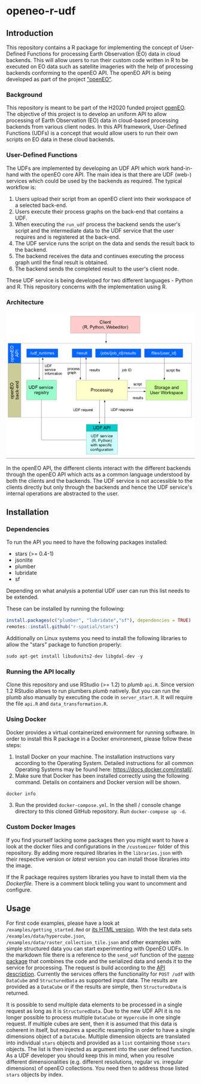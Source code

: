 # openeo-r-udf

## Introduction
This repository contains a R package for implementing the concept of User-Defined Functions for processing Earth Observation (EO) data in cloud backends. This will allow users to run their custom code written in R to be executed on EO data such as satellite imageries with the help of processing backends conforming to the openEO API. The openEO API is being developed as part of the project ["openEO"](https://github.com/Open-EO).

### Background
This repository is meant to be part of the H2020 funded project [openEO](http://openeo.org). The objective of this project is to develop an uniform API to allow processing of Earth Observation (EO) data in cloud-based processing backends from various client nodes. In this API framework, User-Defined Functions (UDFs) is a concept that would allow users to run their own scripts on EO data in these cloud backends.

### User-Defined Functions
The UDFs are implemented by developing an UDF API which work hand-in-hand with the openEO core API. The main idea is that there are UDF (web-) services which could be used by the backends as required. The typical workflow is:

1. Users upload their script from an openEO client into their workspace of a selected back-end.
2. Users execute their process graphs on the back-end that contains a UDF.
3. When executing the `run_udf` process the backend sends the user's script and the intermediate data to the UDF service that the user requires and is registered at the back-end.
4. The UDF service runs the script on the data and sends the result back to the backend.
5. The backend receives the data and continues executing the process graph until the final result is obtained.
6. The backend sends the completed result to the user's client node.

These UDF service is being developed for two different languages - Python and R. This repository concerns with the implementation using R.

### Architecture

![openEO UDF Architecture](/img/udf_architecture.png)

In the openEO API, the different clients interact with the different backends through the openEO API which acts as a common language understood by both the clients and the backends. The UDF service is not accessible to the clients directly but only through the backends and hence the UDF service's internal operations are abstracted to the user.

## Installation

### Dependencies
To run the API you need to have the following packages installed:
 * stars (>= 0.4-1)
 * jsonlite
 * plumber
 * lubridate
 * sf
 
Depending on what analysis a potential UDF user can run this list needs to be extended.

These can be installed by running the following:

```r
install.packages(c("plumber", "lubridate","sf"), dependencies = TRUE)
remotes::install.github("r-spatial/stars")
```

Additionally on Linux systems you need to install the following libraries to allow the "stars" package to function properly:
```r
sudo apt-get install libudunits2-dev libgdal-dev -y
```

### Running the API locally
Clone this repository and use RStudio (>= 1.2) to *plumb* `api.R`. Since version 1.2 RStudio allows to run plumbers *plumb* natively. But you can run the plumb also manually by executing the code in `server_start.R`. It will require the file `api.R` and `data_transformation.R`.

### Using Docker
Docker provides a virtual containerized environment for running software. In order to install this R package in a Docker environment, please follow these steps:

1. Install Docker on your machine. The installation instructions vary according to the Operating System. Detailed instructions for all common Operating Systems may be found here: <https://docs.docker.com/install/>.
2. Make sure that Docker has been installed correctly using the following command. Details on containers and Docker version will be shown.
```bash
docker info
```
3. Run the provided `docker-compose.yml`. In the shell / console change directory to this cloned GitHub repository. Run `docker-compose up -d`.

### Custom Docker Images

If you find yourself lacking some packages then you might want to have a look at the docker files and configurations in the `/customizer` folder of this repository. By adding more required libraries in the `libraries.json` with their respective version or *latest* version you can install those libraries into the image.

If the R package requires system libraries you have to install them via the *Dockerfile*. There is a comment block telling you want to uncomment and configure.

## Usage
For first code examples, please have a look at `/examples/getting_started.Rmd` or [its HTML version](/examples/getting_started.html). With the test data sets `/examples/data/hypercube.json`, `/examples/data/raster_collection_tile.json` and other examples with simple structured data you can start experimenting with OpenEO UDFs. In the markdown file there is a reference to the `send_udf` function of the [`openeo` package](https://github.com/Open-EO/openeo-r-client) that combines the code and the serialized data and sends it to the service for processing. The request is build according to the [API description](https://open-eo.github.io/openeo-udf/api_docs/). Currently the services offers the functionality for `POST /udf` with `DataCube` and `StructuredData` as supported input data. The results are provided as a `DataCube` or if the results are simple, then `StructuredData` is returned.

It is possible to send multiple data elements to be processed in a single request as long as it is `StructuredData`. Due to the new UDF API it is no longer possible to process multiple `DataCube` or `Hypercube` in one single request. If multiple cubes are sent, then it is assumed that this data is coherent in itself, but requires a specific resampling in order to have a single dimensions object of a `DataCube`. Multiple dimension objects are translated into individual `stars` objects and provided as a `list` containing those `stars` objects. The list is then injected as argument into the user defined function. As a UDF developer you should keep this in mind, when you resolve different dimensionalities (e.g. different resolutions, regular vs. irregular dimensions) of openEO collections. You need then to address those listed `stars` objects by index.
